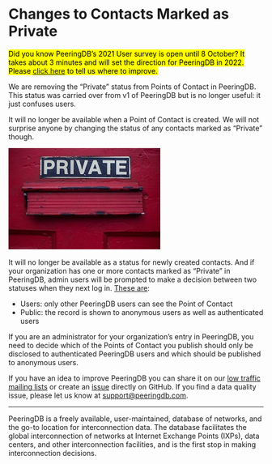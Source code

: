 # Changes to Contacts Marked as Private
<mark>Did you know PeeringDB’s 2021 User survey is open until 8 October? It takes about 3 minutes and will set the direction for PeeringDB in 2022. Please [click here](https://surveyhero.com/c/peeringdb2021usersurvey) to tell us where to improve.</mark>

We are removing the “Private” status from Points of Contact in PeeringDB. This status was carried over from v1 of PeeringDB but is no longer useful: it just confuses users.

It will no longer be available when a Point of Contact is created. We will not surprise anyone by changing the status of any contacts marked as “Private” though.

![Photo by Dayne Topkin on Unsplash](images/dayne-topkin-private-signage-door-unsplash.jpg)

It will no longer be available as a status for newly created contacts. And if your organization has one or more contacts marked as “Private” in PeeringDB, admin users will be prompted to make a decision between two statuses when they next log in. [These are](https://docs.peeringdb.com/howto/manage-permissions/):

* Users: only other PeeringDB users can see the Point of Contact
* Public: the record is shown to anonymous users as well as authenticated users

If you are an administrator for your organization’s entry in PeeringDB, you need to decide which of the Points of Contact you publish should only be disclosed to authenticated PeeringDB users and which should be published to anonymous users.

If you have an idea to improve PeeringDB you can share it on our [low traffic mailing lists](https://docs.peeringdb.com/#mailing-lists) or create an [issue](https://github.com/peeringdb/peeringdb/issues) directly on GitHub. If you find a data quality issue, please let us know at support@peeringdb.com. 

--- 

PeeringDB is a freely available, user-maintained, database of networks, and the go-to location for interconnection data. The database facilitates the global interconnection of networks at Internet Exchange Points (IXPs), data centers, and other interconnection facilities, and is the first stop in making interconnection decisions.